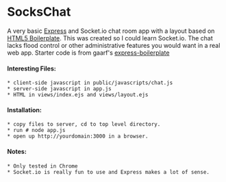 # SocksChat

A very basic [Express](http://expressjs.com/) and Socket.io chat room app with a layout based on [HTML5 Boilerplate](https://github.com/paulirish/html5-boilerplate). This was created so I could learn Socket.io. The chat lacks flood control or other administrative features you would want in a real web app. Starter code is from gaarf's [express-boilerplate](https://github.com/gaarf/express-boilerplate)

#### Interesting Files:

	* client-side javascript in public/javascripts/chat.js
	* server-side javascript in app.js
	* HTML in views/index.ejs and views/layout.ejs

#### Installation:

	* copy files to server, cd to top level directory.
	* run # node app.js
	* open up http://yourdomain:3000 in a browser.
	
#### Notes:

	* Only tested in Chrome
	* Socket.io is really fun to use and Express makes a lot of sense.

